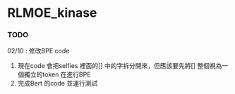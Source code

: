 # RLMOE_kinase

### TODO 
02/10 : 
修改BPE code
1. 現在code 會把selfies 裡面的[] 中的字拆分開來，但應該要先將[] 整個視為一個獨立的token 在進行BPE
2. 完成Bert 的code 並運行測試